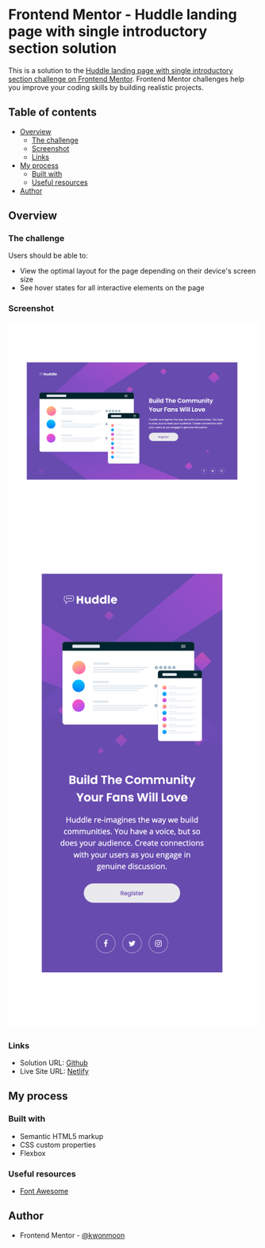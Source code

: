 # Frontend Mentor - Huddle landing page with single introductory section solution

This is a solution to the [Huddle landing page with single introductory section challenge on Frontend Mentor](https://www.frontendmentor.io/challenges/huddle-landing-page-with-a-single-introductory-section-B_2Wvxgi0). Frontend Mentor challenges help you improve your coding skills by building realistic projects. 

## Table of contents

- [Overview](#overview)
  - [The challenge](#the-challenge)
  - [Screenshot](#screenshot)
  - [Links](#links)
- [My process](#my-process)
  - [Built with](#built-with)
  - [Useful resources](#useful-resources)
- [Author](#author)

## Overview

### The challenge

Users should be able to:

- View the optimal layout for the page depending on their device's screen size
- See hover states for all interactive elements on the page

### Screenshot

![](./screenshot.png)
![](./screenshot2.png)

### Links

- Solution URL: [Github](https://github.com/kwonmoon/huddle-landing-page-with-single-introductory-section-master)
- Live Site URL: [Netlify](https://incomparable-dasik-06053a.netlify.app)

## My process

### Built with

- Semantic HTML5 markup
- CSS custom properties
- Flexbox

### Useful resources

- [Font Awesome](https://fontawesome.com/)

## Author

- Frontend Mentor - [@kwonmoon](https://www.frontendmentor.io/profile/kwonmoon)
